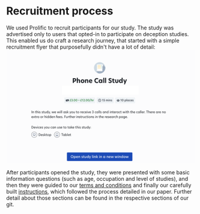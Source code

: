 # Recruitment process

We used Prolific to recruit participants for our study.
The study was advertised only to users that opted-in to participate on deception studies. This enabled us do craft a research journey, that started with a simple recruitment flyer that purposefully didn't have a lot of detail:
![In this study, we will ask you to receive 3 calls and interact with the caller. There are no extra or hidden fees. Further instructions in the research page.](supp/flyer_screenshot.png)

After participants opened the study, they were presented with some basic information questions (such as age, occupation and level of studies), and then they were guided to our [terms and conditions](conditions.md) and finally our carefully built [instructions](instructions.md), which followed the process detailed in our paper. Further detail about those sections can be found in the respective sections of our git.

